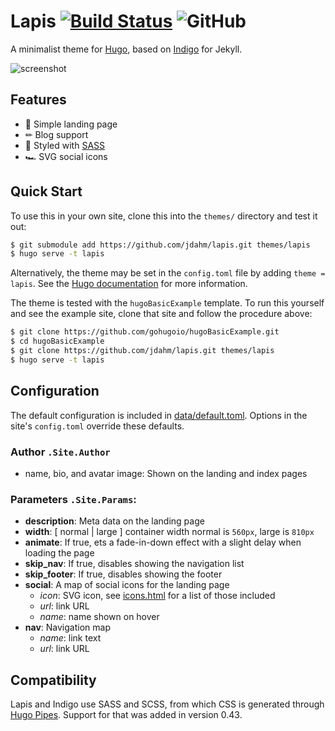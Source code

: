 # Lapis [![Build Status](https://travis-ci.org/jdahm/lapis.svg?branch=master)](https://travis-ci.org/jdahm/lapis) ![GitHub](https://img.shields.io/github/license/mashape/apistatus.svg)

A minimalist theme for [Hugo](https://gohugo.io), based on
[Indigo](https://github.com/sergiokopplin/indigo) for Jekyll.

![screenshot](https://github.com/jdahm/lapis/blob/master/images/screenshot.png)

## Features

- 🛬 Simple landing page
- ✏ Blog support
- 🎨 Styled with [SASS](https://sass-lang.com)
- 🏎 SVG social icons

## Quick Start

To use this in your own site, clone this into the `themes/` directory and test it out:

``` bash
$ git submodule add https://github.com/jdahm/lapis.git themes/lapis
$ hugo serve -t lapis
```

Alternatively, the theme may be set in the `config.toml` file by adding `theme = lapis`. See the [Hugo documentation](https://gohugo.io/themes/) for more information.

The theme is tested with the `hugoBasicExample` template. To run this yourself and see the example site, clone that site and follow the procedure above:

```bash
$ git clone https://github.com/gohugoio/hugoBasicExample.git
$ cd hugoBasicExample
$ git clone https://github.com/jdahm/lapis.git themes/lapis
$ hugo serve -t lapis
```

## Configuration

The default configuration is included in [data/default.toml](https://github.com/jdahm/lapis/blob/master/data/default.toml). Options in the site's `config.toml` override these defaults.

### Author `.Site.Author`
- name, bio, and avatar image: Shown on the landing and index pages

### Parameters `.Site.Params`:
- **description**: Meta data on the landing page
- **width**: [ normal | large ] container width normal is `560px`, large is `810px`
- **animate**: If true, ets a fade-in-down effect with a slight delay when loading the page
- **skip_nav**: If true, disables showing the navigation list
- **skip_footer**: If true, disables showing the footer
- **social**: A map of social icons for the landing page
  - *icon*: SVG icon, see [icons.html](https://github.com/jdahm/lapis/blob/master/layouts/partials/icons.HTML) for a list of those included
  - *url*: link URL
  - *name*: name shown on hover
- **nav**: Navigation map
  - *name*: link text
  - *url*: link URL

## Compatibility

Lapis and Indigo use SASS and SCSS, from which CSS is generated through [Hugo Pipes](https://gohugo.io/hugo-pipes/introduction/). Support for that was added in version 0.43.
